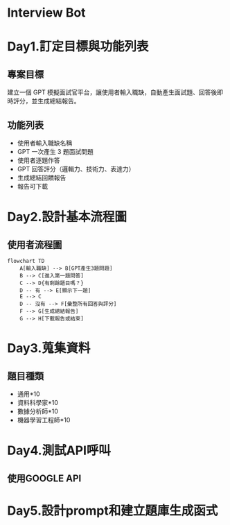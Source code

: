 # Interview Bot

# Day1.訂定目標與功能列表

## 專案目標
建立一個 GPT 模擬面試官平台，讓使用者輸入職缺，自動產生面試題、回答後即時評分，並生成總結報告。

## 功能列表
- 使用者輸入職缺名稱
- GPT 一次產生 3 題面試問題
- 使用者逐題作答
- GPT 回答評分（邏輯力、技術力、表達力）
- 生成總結回饋報告
- 報告可下載

# Day2.設計基本流程圖

## 使用者流程圖

```mermaid
flowchart TD
    A[輸入職缺] --> B[GPT產生3題問題]
    B --> C[進入第一題問答]
    C --> D{有剩餘題目嗎？}
    D -- 有 --> E[顯示下一題]
    E --> C
    D -- 沒有 --> F[彙整所有回答與評分]
    F --> G[生成總結報告]
    G --> H[下載報告或結束]
```
# Day3.蒐集資料

## 題目種類
- 通用*10
- 資料科學家*10
- 數據分析師*10
- 機器學習工程師*10

# Day4.測試API呼叫

## 使用GOOGLE API

# Day5.設計prompt和建立題庫生成函式